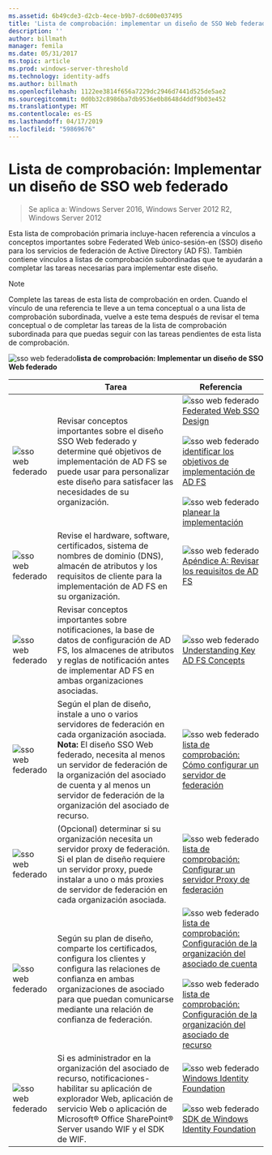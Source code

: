 ```yaml
---
ms.assetid: 6b49cde3-d2cb-4ece-b9b7-dc600e037495
title: 'Lista de comprobación: implementar un diseño de SSO Web federado'
description: ''
author: billmath
manager: femila
ms.date: 05/31/2017
ms.topic: article
ms.prod: windows-server-threshold
ms.technology: identity-adfs
ms.author: billmath
ms.openlocfilehash: 1122ee3814f656a7229dc2946d7441d525de5ae2
ms.sourcegitcommit: 0d0b32c8986ba7db9536e0b8648d4ddf9b03e452
ms.translationtype: MT
ms.contentlocale: es-ES
ms.lasthandoff: 04/17/2019
ms.locfileid: "59869676"
---
```

# <a name="checklist-implementing-a-federated-web-sso-design"></a>Lista de comprobación: Implementar un diseño de SSO web federado

>Se aplica a: Windows Server 2016, Windows Server 2012 R2, Windows Server 2012

Esta lista de comprobación primaria incluye\-hacen referencia a vínculos a conceptos importantes sobre Federated Web único\-sesión\-en \(SSO\) diseño para los servicios de federación de Active Directory \(AD FS\). También contiene vínculos a listas de comprobación subordinadas que te ayudarán a completar las tareas necesarias para implementar este diseño.  
  
> [!NOTE]  
> Complete las tareas de esta lista de comprobación en orden. Cuando el vínculo de una referencia te lleve a un tema conceptual o a una lista de comprobación subordinada, vuelve a este tema después de revisar el tema conceptual o de completar las tareas de la lista de comprobación subordinada para que puedas seguir con las tareas pendientes de esta lista de comprobación.  
  
![sso web federado](media/2b05dce3-938f-4168-9b8f-1f4398cbdb9b.gif)**lista de comprobación: Implementar un diseño de SSO Web federado**  
  
||Tarea|Referencia|  
|-|--------|-------------|  
|![sso web federado](media/icon_checkboxo.gif)|Revisar conceptos importantes sobre el diseño SSO Web federado y determine qué objetivos de implementación de AD FS se puede usar para personalizar este diseño para satisfacer las necesidades de su organización.|![sso web federado](media/faa393df-4856-4431-9eda-4f4e5be72a90.gif)[Federated Web SSO Design](https://technet.microsoft.com/library/dd807050.aspx)<br /><br />![sso web federado](media/faa393df-4856-4431-9eda-4f4e5be72a90.gif)[identificar los objetivos de implementación de AD FS](https://technet.microsoft.com/library/dd807053.aspx)<br /><br />![sso web federado](media/faa393df-4856-4431-9eda-4f4e5be72a90.gif)[planear la implementación](https://technet.microsoft.com/library/dd807083.aspx)|  
|![sso web federado](media/icon_checkboxo.gif)|Revise el hardware, software, certificados, sistema de nombres de dominio \(DNS\), almacén de atributos y los requisitos de cliente para la implementación de AD FS en su organización.|![sso web federado](media/faa393df-4856-4431-9eda-4f4e5be72a90.gif)[Apéndice A: Revisar los requisitos de AD FS](https://technet.microsoft.com/library/ff678034.aspx)|  
|![sso web federado](media/icon_checkboxo.gif)|Revisar conceptos importantes sobre notificaciones, la base de datos de configuración de AD FS, los almacenes de atributos y reglas de notificación antes de implementar AD FS en ambas organizaciones asociadas.|![sso web federado](media/faa393df-4856-4431-9eda-4f4e5be72a90.gif)[Understanding Key AD FS Concepts](../../ad-fs/technical-reference/Understanding-Key-AD-FS-Concepts.md)|  
|![sso web federado](media/icon_checkboxo.gif)|Según el plan de diseño, instale a uno o varios servidores de federación en cada organización asociada. **Nota:** El diseño SSO Web federado, necesita al menos un servidor de federación de la organización del asociado de cuenta y al menos un servidor de federación de la organización del asociado de recurso.|![sso web federado](media/bc6cea1a-1c6c-4124-8c8f-1df5adfe8c88.gif)[lista de comprobación: Cómo configurar un servidor de federación](Checklist--Setting-Up-a-Federation-Server.md)|  
|![sso web federado](media/icon_checkboxo.gif)|\(Opcional\) determinar si su organización necesita un servidor proxy de federación. Si el plan de diseño requiere un servidor proxy, puede instalar a uno o más proxies de servidor de federación en cada organización asociada.|![sso web federado](media/bc6cea1a-1c6c-4124-8c8f-1df5adfe8c88.gif)[lista de comprobación: Configurar un servidor Proxy de federación](Checklist--Setting-Up-a-Federation-Server-Proxy.md)|  
|![sso web federado](media/icon_checkboxo.gif)|Según su plan de diseño, comparte los certificados, configura los clientes y configura las relaciones de confianza en ambas organizaciones de asociado para que puedan comunicarse mediante una relación de confianza de federación.|![sso web federado](media/bc6cea1a-1c6c-4124-8c8f-1df5adfe8c88.gif)[lista de comprobación: Configuración de la organización del asociado de cuenta](Checklist--Configuring-the-Account-Partner-Organization.md)<br /><br />![sso web federado](media/bc6cea1a-1c6c-4124-8c8f-1df5adfe8c88.gif)[lista de comprobación: Configuración de la organización del asociado de recurso](Checklist--Configuring-the-Resource-Partner-Organization.md)|  
|![sso web federado](media/icon_checkboxo.gif)|Si es administrador en la organización del asociado de recurso, notificaciones\-habilitar su aplicación de explorador Web, aplicación de servicio Web o aplicación de Microsoft® Office SharePoint® Server usando WIF y el SDK de WIF.|![sso web federado](media/faa393df-4856-4431-9eda-4f4e5be72a90.gif)[Windows Identity Foundation](https://go.microsoft.com/fwlink/?LinkId=122266)<br /><br />![sso web federado](media/faa393df-4856-4431-9eda-4f4e5be72a90.gif)[SDK de Windows Identity Foundation](https://go.microsoft.com/fwlink/?LinkId=122266)|  
